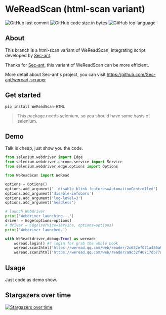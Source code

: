 # WeReadScan (html-scan variant)

![GitHub last commit](https://img.shields.io/github/last-commit/Algebra-FUN/WeReadScan) ![GitHub code size in bytes](https://img.shields.io/github/languages/code-size/Algebra-FUN/WeReadScan) ![GitHub top language](https://img.shields.io/github/languages/top/Algebra-FUN/WeReadScan)

## About

This branch is a html-scan variant of WeReadScan, integrating script developed by [Sec-ant](https://github.com/Sec-ant).

Thanks for [Sec-ant](https://github.com/Sec-ant), this variant of WeReadScan can be more efficient.

More detail about Sec-ant's project, you can visit https://github.com/Sec-ant/weread-scraper

## Get started

```
pip install WeReadScan-HTML
```

> This package needs selenium, so you should have some basis of selenium.

## Demo

Talk is cheap, just show you the code.

```python
from selenium.webdriver import Edge
from selenium.webdriver.chrome.service import Service
from selenium.webdriver.edge.options import Options

from WeReadScan import WeRead

options = Options()
options.add_argument("--disable-blink-features=AutomationControlled")
options.add_argument('disable-infobars')
options.add_argument('log-level=3')
options.add_argument("headless")

# launch Webdriver
print('Webdriver launching...')
driver = Edge(options=options)
# driver = Edge(service=service, options=options)
print('Webdriver launched.')

with WeRead(driver,debug=True) as weread:
    weread.login() #? login for grab the whole book
    weread.scan2html('https://weread.qq.com/web/reader/2c632ef071a486a92c60226kc81322c012c81e728d9d180')
    weread.scan2html('https://weread.qq.com/web/reader/a9c32f40717db77aa9c9171kc81322c012c81e728d9d180')
```

## Usage

Just code as demo show.

## Stargazers over time

[![Stargazers over time](https://starchart.cc/Algebra-FUN/WeReadScan.svg)](https://starchart.cc/Algebra-FUN/WeReadScan)  
